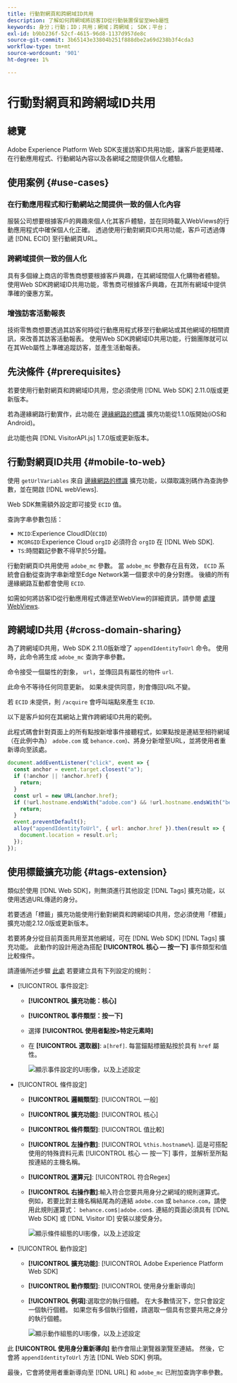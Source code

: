 ```yaml
---
title: 行動對網頁和跨網域ID共用
description: 了解如何跨網域將訪客ID從行動裝置保留至Web屬性
keywords: 身分；行動；ID；共用；網域；跨網域； SDK；平台；
exl-id: b9bb236f-52cf-4615-96d8-1137d957de8c
source-git-commit: 3b65143e33804b251f888dbe2a69d238b3f4cda3
workflow-type: tm+mt
source-wordcount: '901'
ht-degree: 1%

---
```


# 行動對網頁和跨網域ID共用

## 總覽

Adobe Experience Platform Web SDK支援訪客ID共用功能，讓客戶能更精確、在行動應用程式、行動網站內容以及各網域之間提供個人化體驗。

## 使用案例 {#use-cases}

### 在行動應用程式和行動網站之間提供一致的個人化內容

服裝公司想要根據客戶的興趣來個人化其客戶體驗，並在同時載入WebViews的行動應用程式中確保個人化正確。 透過使用行動對網頁ID共用功能，客戶可透過傳遞 [!DNL ECID] 至行動網頁URL。

### 跨網域提供一致的個人化

具有多個線上商店的零售商想要根據客戶興趣，在其網域間個人化購物者體驗。 使用Web SDK跨網域ID共用功能，零售商可根據客戶興趣，在其所有網域中提供準確的優惠方案。

### 增強訪客活動報表

技術零售商想要透過其訪客何時從行動應用程式移至行動網站或其他網域的相關資訊，來改善其訪客活動報表。 使用Web SDK跨網域ID共用功能，行銷團隊就可以在其Web屬性上準確追蹤訪客，並產生活動報表。

## 先決條件 {#prerequisites}

若要使用行動對網頁和跨網域ID共用，您必須使用 [!DNL Web SDK] 2.11.0版或更新版本。

若為邊緣網路行動實作，此功能在 [邊緣網路的標識](https://aep-sdks.gitbook.io/docs/foundation-extensions/identity-for-edge-network) 擴充功能從1.1.0版開始(iOS和Android)。

此功能也與 [!DNL VisitorAPI.js] 1.7.0版或更新版本。

## 行動對網頁ID共用 {#mobile-to-web}

使用 `getUrlVariables` 來自 [邊緣網路的標識](https://aep-sdks.gitbook.io/docs/foundation-extensions/identity-for-edge-network/api-reference#geturlvariables) 擴充功能，以擷取識別碼作為查詢參數，並在開啟 [!DNL webViews].

Web SDK無需額外設定即可接受 `ECID` 值。

查詢字串參數包括：

* `MCID`:Experience CloudID(`ECID`)
* `MCORGID`:Experience Cloud `orgID` 必須符合 `orgID` 在 [!DNL Web SDK].
* `TS`:時間戳記參數不得早於5分鐘。


行動對網頁ID共用使用 `adobe_mc` 參數。 當 `adobe_mc` 參數存在且有效， `ECID` 系統會自動從查詢字串新增至Edge Network第一個要求中的身分對應。 後續的所有邊緣網路互動都會使用 `ECID`.

如需如何將訪客ID從行動應用程式傳遞至WebView的詳細資訊，請參閱 [處理WebViews](https://experienceleague.adobe.com/docs/platform-learn/implement-mobile-sdk/app-implementation/web-views.html#implementation).

## 跨網域ID共用 {#cross-domain-sharing}

為了跨網域ID共用，Web SDK 2.11.0版新增了 `appendIdentityToUrl` 命令。 使用時，此命令將生成 `adobe_mc` 查詢字串參數。

命令接受一個屬性的對象， `url`，並傳回具有屬性的物件 `url`.

此命令不等待任何同意更新。 如果未提供同意，則會傳回URL不變。

若 `ECID` 未提供，則 `/acquire` 會呼叫端點來產生 `ECID`.

以下是客戶如何在其網站上實作跨網域ID共用的範例。

此程式碼會針對頁面上的所有點按新增事件接聽程式，如果點按是連結至相符網域（在此例中為） `adobe.com` 或 `behance.com`)、將身分新增至URL，並將使用者重新導向至該處。

```js
document.addEventListener("click", event => {
  const anchor = event.target.closest("a");
  if (!anchor || !anchor.href) {
    return;
  }
  const url = new URL(anchor.href);
  if (!url.hostname.endsWith("adobe.com") && !url.hostname.endsWith("behance.com")) {
    return;
  }
  event.preventDefault();
  alloy("appendIdentityToUrl", { url: anchor.href }).then(result => {
    document.location = result.url;
  });
});
```

## 使用標籤擴充功能 {#tags-extension}

類似於使用 [!DNL Web SDK]，則無須進行其他設定 [!DNL Tags] 擴充功能，以使用透過URL傳遞的身分。

若要透過「標籤」擴充功能使用行動對網頁和跨網域ID共用，您必須使用「標籤」擴充功能2.12.0版或更新版本。

若要將身分從目前頁面共用至其他網域，可在 [!DNL Web SDK] [!DNL Tags] 擴充功能。 此動作的設計用途為搭配 **[!UICONTROL 核心 — 按一下]** 事件類型和值比較條件。

請遵循所述步驟 [此處](../../tags/ui/managing-resources/rules.md) 若要建立具有下列設定的規則：

* [!UICONTROL 事件設定]:
   * **[!UICONTROL 擴充功能：核心]**
   * **[!UICONTROL 事件類型：按一下]**
   * 選擇 **[!UICONTROL 使用者點按>特定元素時]**
   * 在 **[!UICONTROL 選取器]**: `a[href]`. 每當錨點標籤點按於具有 `href` 屬性。

      ![顯示事件設定的UI影像，以及上述設定](assets/id-sharing-event-configuration.png)

* [!UICONTROL 條件設定]
   * **[!UICONTROL 邏輯類型]**: [!UICONTROL 一般]
   * **[!UICONTROL 擴充功能]**: [!UICONTROL 核心]
   * **[!UICONTROL 條件類型]**: [!UICONTROL 值比較]
   * **[!UICONTROL 左操作數]**: [!UICONTROL `%this.hostname%`]. 這是可搭配使用的特殊資料元素 [!UICONTROL 核心 — 按一下] 事件，並解析至所點按連結的主機名稱。
   * **[!UICONTROL 運算元]**: [!UICONTROL 符合Regex]
   * **[!UICONTROL 右操作數]**:輸入符合您要共用身分之網域的規則運算式。 例如，若要比對主機名稱結尾為的連結 `adobe.com` 或 `behance.com`，請使用此規則運算式： `behance.com$|adobe.com$`. 連結的頁面必須具有 [!DNL Web SDK] 或 [!DNL Visitor ID] 安裝以接受身分。

      ![顯示條件組態的UI影像，以及上述設定](assets/id-sharing-condition-configuration.png)

* [!UICONTROL 動作設定]
   * **[!UICONTROL 擴充功能]**: [!UICONTROL Adobe Experience Platform Web SDK]
   * **[!UICONTROL 動作類型]**: [!UICONTROL 使用身分重新導向]
   * **[!UICONTROL 例項]**:選取您的執行個體。 在大多數情況下，您只會設定一個執行個體。 如果您有多個執行個體，請選取一個具有您要共用之身分的執行個體。

      ![顯示動作組態的UI影像，以及上述設定](assets/id-sharing-action-configuration.png)

此 **[!UICONTROL 使用身分重新導向]** 動作會阻止瀏覽器瀏覽至連結。 然後，它會將 `appendIdentityToUrl` 方法 [!DNL Web SDK] 例項。

最後，它會將使用者重新導向至 [!DNL URL] 和 `adobe_mc` 已附加查詢字串參數。
